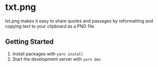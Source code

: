 # txt.png

txt.png makes it easy to share quotes and passages by reformatting and copying text to your clipboard as a PNG file.

## Getting Started

1. Install packages with `yarn install`
2. Start the development server with `yarn dev`
